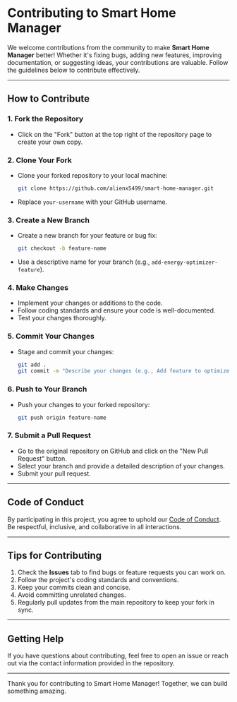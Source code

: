 
# Contributing to Smart Home Manager

We welcome contributions from the community to make **Smart Home Manager** better! Whether it's fixing bugs, adding new features, improving documentation, or suggesting ideas, your contributions are valuable. Follow the guidelines below to contribute effectively.

---

## **How to Contribute**

### **1. Fork the Repository**
- Click on the "Fork" button at the top right of the repository page to create your own copy.

### **2. Clone Your Fork**
- Clone your forked repository to your local machine:
  ```bash
  git clone https://github.com/alienx5499/smart-home-manager.git
  ```
- Replace `your-username` with your GitHub username.

### **3. Create a New Branch**
- Create a new branch for your feature or bug fix:
  ```bash
  git checkout -b feature-name
  ```
- Use a descriptive name for your branch (e.g., `add-energy-optimizer-feature`).

### **4. Make Changes**
- Implement your changes or additions to the code.
- Follow coding standards and ensure your code is well-documented.
- Test your changes thoroughly.

### **5. Commit Your Changes**
- Stage and commit your changes:
  ```bash
  git add .
  git commit -m "Describe your changes (e.g., Add feature to optimize energy usage)"
  ```

### **6. Push to Your Branch**
- Push your changes to your forked repository:
  ```bash
  git push origin feature-name
  ```

### **7. Submit a Pull Request**
- Go to the original repository on GitHub and click on the "New Pull Request" button.
- Select your branch and provide a detailed description of your changes.
- Submit your pull request.

---

## **Code of Conduct**
By participating in this project, you agree to uphold our [Code of Conduct](CODE_OF_CONDUCT.md). Be respectful, inclusive, and collaborative in all interactions.

---

## **Tips for Contributing**
1. Check the **Issues** tab to find bugs or feature requests you can work on.
2. Follow the project's coding standards and conventions.
3. Keep your commits clean and concise.
4. Avoid committing unrelated changes.
5. Regularly pull updates from the main repository to keep your fork in sync.

---

## **Getting Help**
If you have questions about contributing, feel free to open an issue or reach out via the contact information provided in the repository.

---

Thank you for contributing to Smart Home Manager! Together, we can build something amazing.

